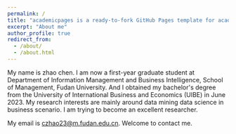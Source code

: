```yaml
---
permalink: /
title: "academicpages is a ready-to-fork GitHub Pages template for academic personal websites"
excerpt: "About me"
author_profile: true
redirect_from: 
  - /about/
  - /about.html
---
```


My name is zhao chen. I am now a first-year graduate student at Department of Information Management and Business Intelligence, School of Management, Fudan University. And I obtained my bachelor's degree from the University of International Business and Economics (UIBE) in June 2023. My research interests are mainly around data mining data science in business scenario. I am trying to become an excellent researcher.

My email is czhao23@m.fudan.edu.cn. Welcome to contact me.
